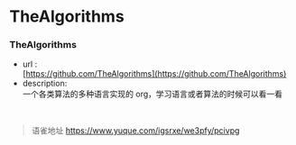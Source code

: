 # TheAlgorithms
### TheAlgorithms

- url :  
  [https://github.com/TheAlgorithms](https://github.com/TheAlgorithms)
- description:  
  一个各类算法的多种语言实现的 org，学习语言或者算法的时候可以看一看

<br>
  
> 语雀地址 https://www.yuque.com/igsrxe/we3pfy/pcivpg